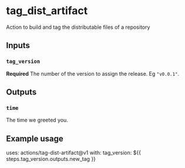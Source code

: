 # tag_dist_artifact
Action to build and tag the distributable files of a repository

## Inputs

### `tag_version`

**Required** The number of the version to assign the release. Eg `"v0.0.1"`.

## Outputs

### `time`

The time we greeted you.

## Example usage

uses: actions/tag-dist-artifact@v1
with:
  tag_version: ${{ steps.tag_version.outputs.new_tag }}